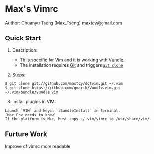 Max's Vimrc
===========
Author: Chuanyu Tseng (Max_Tseng) <maxtcy@gmail.com>

Quick Start
----------------
1. Description:
	* Th is specific for Vim and it is working with [Vundle](https://github.com/gmarik/Vundle.vim).
	* The installation requires [Git](http://git-scm.com/) and triggers [`git clone`](http://gitref.org/creating/#clone)

2. Steps:

```
$ git clone git://github.com/maxtcy/dotvim.git ~/.vim
$ git clone https://github.com/gmarik/Vundle.vim.git ~/.vim/bundle/Vundle.vim
```

3. Install plugins in VIM:

```
Launch `VIM` and keyin `:BundleInstall` in terminal.
[Mac Env needs to know]
If the platform is Mac, Must copy ~/.vim/vimrc to /usr/share/vim/
```	

Furture Work
------------
Improve of vimrc more readable
